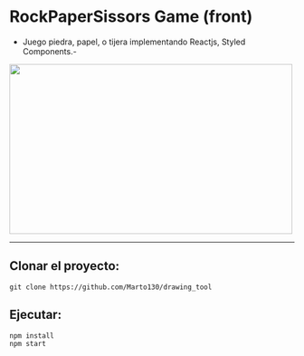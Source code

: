 
# RockPaperSissors Game (front)


- Juego piedra, papel, o tijera implementando Reactjs, Styled Components.-




<img src="utils/img/imagen_gitHub.png" width="500" height="300"/>

* * *



## Clonar el proyecto:

`git clone https://github.com/Marto130/drawing_tool`

## Ejecutar:


```
npm install
npm start
```
